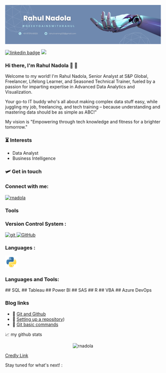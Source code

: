 ![cover image](./cover.png)

[![linkedin badge](https://img.shields.io/badge/LinkedIn-0077B5?style=for-the-badge&logo=linkedin&logoColor=white)](https://www.linkedin.com/in/rahul-nadola-a79a9088)
![](https://komarev.com/ghpvc/?username=rnadola&color=green&style=for-the-badge)

### Hi there, I'm Rahul Nadola 🤠 🤟
Welcome to my world! I'm Rahul Nadola, Senior Analyst at S&P Global, Freelancer, Lifelong Learner, and Seasoned Technical Trainer, fueled by a passion for imparting expertise in Advanced Data Analytics and Visualization.

Your go-to IT buddy who's all about making complex data stuff easy, while juggling my job, freelancing, and tech training – because understanding and mastering data should be as simple as ABC!"

My vision is "Empowering through tech knowledge and fitness for a brighter tomorrow."

### ⏳ Interests

* Data Analyst
* Business Intelligence

### 🛩️ Get in touch

<h3 align="left">Connect with me:</h3>
<p align="left">
<a href="https://www.linkedin.com/in/rahul-nadola-a79a9088" target="blank"><img align="center" src="https://raw.githubusercontent.com/rahuldkjain/github-profile-readme-generator/master/src/images/icons/Social/linked-in-alt.svg" alt="rnadola" height="30" width="40" /></a>




### Tools 

<h3 align="left">Version Control System :</h3>

<a href="https://git-scm.com/" target="_blank" rel="noreferrer"> <img src="https://www.vectorlogo.zone/logos/git-scm/git-scm-icon.svg" alt="git" width="40" height="40"/> </a>  <a href="https://github.com/" target="_blank" rel="noreferrer"> <img src="https://github.githubassets.com/images/modules/logos_page/GitHub-Mark.png" alt="GitHub" width="40" height="40"/> </a>

<h3 align="left">Languages :</h3>
<a href="https://www.python.org" target="_blank" rel="noreferrer"> <img src="https://raw.githubusercontent.com/devicons/devicon/master/icons/python/python-original.svg" alt="python" width="40" height="40"/> </a> 



<h3 align="left">Languages and Tools:</h3>
## SQL
## Tableau
## Power BI
## SAS
## R
## VBA
## Azure DevOps

### Blog links
<!-- BLOGPOSTS:START -->
 - 🚀 [Git and Github](https://geekygainswithrahul.hashnode.dev/git-and-github)
 - 🚀 [Setting up a repository](https://geekygainswithrahul.hashnode.dev/setting-up-a-repository))
 - 🚀 [Git basic commands](https://geekygainswithrahul.hashnode.dev/git-basic-commands)<!-- BLOGPOSTS:END -->


📈 my github stats

<p align="center"> <img src="https://github-readme-stats.vercel.app/api?username=rnadola&show_icons=true&theme=gotham" alt="rnadola" />

[Credly Link](https://www.credly.com/users/rahul-nadola/badges)

Stay tuned for what's next! :
